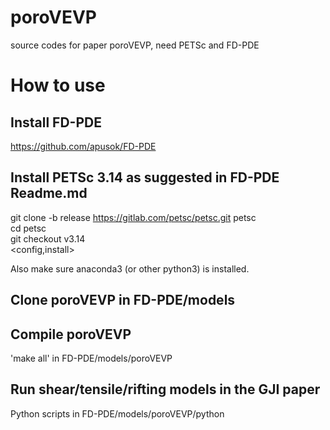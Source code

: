 # poroVEVP
source codes for paper poroVEVP, need PETSc and FD-PDE

# How to use

## Install FD-PDE
https://github.com/apusok/FD-PDE 

## Install PETSc 3.14 as suggested in FD-PDE Readme.md 
git clone -b release https://gitlab.com/petsc/petsc.git petsc \
cd petsc \
git checkout v3.14 \
<config,install> 

Also make sure anaconda3 (or other python3) is installed.

## Clone poroVEVP in FD-PDE/models

## Compile poroVEVP 
'make all' in FD-PDE/models/poroVEVP

## Run shear/tensile/rifting models in the GJI paper
Python scripts in FD-PDE/models/poroVEVP/python


